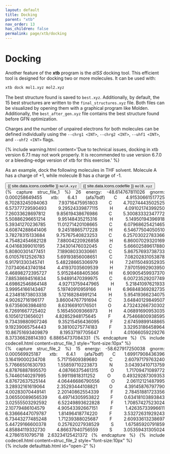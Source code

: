 ```yaml
---
layout: default
title: Docking
parent: "xtb"
nav_order: 13
has_children: false
permalink: page/xtb/docking
---
```


# Docking

Another feature of the **xtb** program is the *aISS* docking tool. This efficient tool is designed for docking two or more molecules. It can be used with:


```bash
xtb dock mol1.xyz mol2.xyz
```

The best structure found is saved to `best.xyz`. Additionally, by default, the 15 best structures are written to the `final_structures.xyz` file. Both files can be visualized by opening them with a graphical program like Molden.
Additionally, the `best_after_gen.xyz` file contains the best structure found before GFN optimization.

Charges and the number of unpaired electrons for both molecules can be defined individually using the `--chrg1 <INT>`, `--chrg2 <INT>`, `--uhf1 <INT>`, and `--uhf2 <INT>` flags.

{% include warning.html content='Due to technical issues, docking in xtb version 6.7.1 may not work properly. It is recommended to use version 6.7.0 or a bleeding-edge version of xtb for this exercise.' %}

As an example, dock the following molecules in THF solvent. Molecule A has a charge of +1, while molecule B has a charge of -1.

<!-- Tab links -->
<div class="tab card">
  <button
    class="tablinks tab-id-1"
    onclick="openTabId(event, 'struc-1', 'tab-id-1')"
    id="open-1">
    {{ site.data.icons.codefile }} <code>molA.xyz</code>
  </button>
  <button
    class="tablinks tab-id-1"
    onclick="openTabId(event, 'struc-2', 'tab-id-1')">
    {{ site.data.icons.codefile }} <code>molB.xyz</code>
  </button>
</div>
<!-- Tab content -->
<div id="struc-1" class="tabcontent tab-id-1" style="text-align:justify">
{% capture struc_file_1 %}
26
 energy: -48.614767811026 gnorm: 0.000258649455 xtb: 6.4.1 (afa7bdf)
C         4.91530661517725    6.70283245094063    7.93716475951803
C         4.70274443502525    6.57377729590493    9.29524339877115
H         4.09102174399250    7.26033628697812    9.85619438676986
C         5.30083332347772    5.50886296651214    9.95148435215316
H         5.14950194396918    5.39341270236785   11.01271420108665
C         6.07968625421465    4.60874288641406    9.24518865717228
H         6.54677504050510    3.78278315133684    9.75767540823253
C         6.25703022783366    4.75482454682128    7.88004220926858
H         6.86007029320169    4.04168399010195    7.34301476032045
C         5.66602589617880    5.80800301477451    7.18908033030661
C         5.86757693738733    6.01057612526783    5.69193856008651
C         7.08202831053878    6.91791330345741    5.48228665306979
H         7.24115049352935    7.07340643740184    4.41937035609539
H         7.97015992903950    6.46898272395727    5.91528468405366
H         6.90905459937370    7.88538694516834    5.94891470399975
C         6.00723529207749    4.69862546864148    4.92713759447965
H         5.21841097621933    3.99954166143467    5.19740910959166
H         6.96848369282735    4.23481873803338    5.12168284991214
H         5.95419366234075    4.90262716196177    3.86004767791694
C         3.64840129849507    9.67356063984810    8.63166910176501
O         4.73243266730302    6.72691667725402    5.16545009366973
H         4.06891690953035    6.10561213656021    4.82852948175645
F         4.75466800938595    9.73439880907246    9.35215456436095
F         2.67459899148865    9.19239065754443    9.38100275774183
F         3.32953186458964   10.86751693409879    8.19537197705647
I         4.01066059229276    8.37336628814393    6.88654737084331
{% endcapture %}
{% include codecell.html content=struc_file_1 style="font-size:10px" %}
</div>
<div id="struc-2" class="tabcontent tab-id-1" style="text-align:justify">
{% capture struc_file_2 %}
15
 energy: -58.627917250038 gnorm: 0.000569925187 xtb: 6.4.1 (afa7bdf)
C         1.69917908436396    3.16419000234708    5.71715609389680
C         2.60797179763240    5.77666501630793    1.55859710223873
N         3.04393410713759    4.87876887895570    4.08766375461315
O         1.71709471089772    5.74460140297995    5.99119818311252
O         0.49329287309353    4.87672637525144    4.06446686790556
O         2.06112121487995    3.28932161619064    2.35293444108821
O         4.39145876797790    4.00283070449141    2.20140862554339
F         2.78451881723356    3.06550089656539    6.49714305953822
F         0.63418103893843    3.02555503292592    6.52249893622828
F         1.70857427523024    2.10779486104579    4.90543392667151
F         1.42635733996611    6.33666447079787    1.81496418774220
F         3.53272631929243    6.73443277485248    1.71239388025687
F         2.60933613238697    5.44729166600378    0.25762027938529
S         1.67585920791859    4.85884119332730    4.86637940756559
S         3.05359431305024    4.27861510795718    2.63234125421372
{% endcapture %}
{% include codecell.html content=struc_file_2 style="font-size:10px" %}
</div>
{% include defaulttab.html id="open-2" %}
